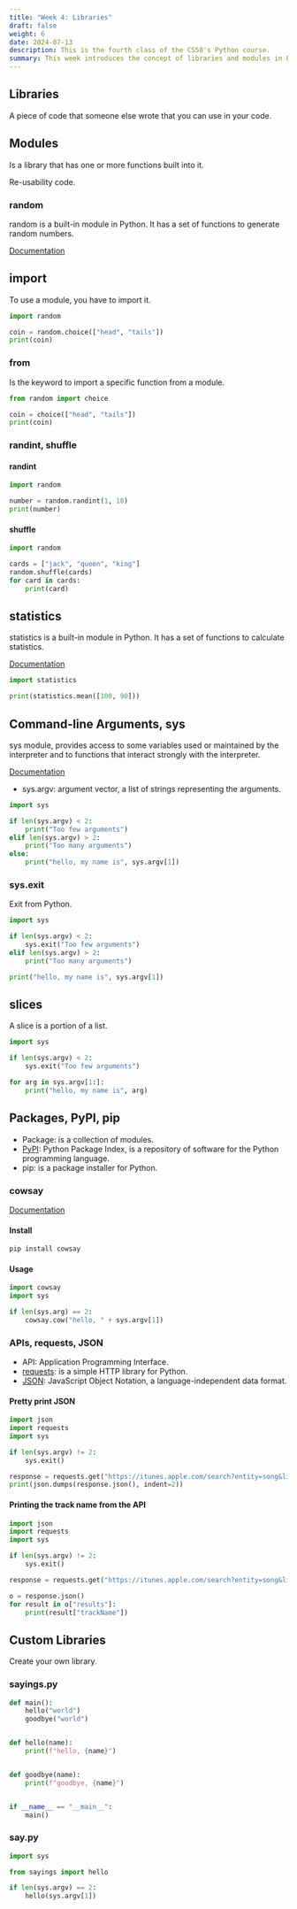 ```yaml
---
title: "Week 4: Libraries"
draft: false
weight: 6
date: 2024-07-13
description: This is the fourth class of the CS50's Python course.
summary: This week introduces the concept of libraries and modules in Python, explaining how to import and use them, along with mentioning popular libraries for statistical analysis and file handling.
---
```


## Libraries

A piece of code that someone else wrote that you can use in your code.

## Modules

Is a library that has one or more functions built into it.

Re-usability code. 

### random

random is a built-in module in Python. It has a set of functions to generate random numbers.

[Documentation](https://docs.python.org/3/library/random.html)

## import

To use a module, you have to import it.

```python
import random

coin = random.choice(["head", "tails"])
print(coin)
```

### from

Is the keyword to import a specific function from a module.

```python
from random import choice

coin = choice(["head", "tails"])
print(coin)
```

### randint, shuffle

#### randint

```python
import random

number = random.randint(1, 10)
print(number)
```

#### shuffle

```python
import random

cards = ["jack", "queen", "king"]
random.shuffle(cards)
for card in cards:
    print(card)
```

## statistics

statistics is a built-in module in Python. It has a set of functions to calculate statistics.

[Documentation](https://docs.python.org/3/library/statistics.html)

```python
import statistics

print(statistics.mean([100, 90]))
```

## Command-line Arguments, sys

sys module, provides access to some variables used or maintained by the interpreter and to functions that interact strongly with the interpreter.

[Documentation](https://docs.python.org/3/library/sys.html)

- sys.argv: argument vector, a list of strings representing the arguments.

```python
import sys

if len(sys.argv) < 2:
    print("Too few arguments")
elif len(sys.argv) > 2:
    print("Too many arguments")
else:
    print("hello, my name is", sys.argv[1])
```

### sys.exit

Exit from Python.

```python
import sys

if len(sys.argv) < 2:
    sys.exit("Too few arguments")
elif len(sys.argv) > 2:
    print("Too many arguments")

print("hello, my name is", sys.argv[1])
```

## slices

A slice is a portion of a list.

```python
import sys

if len(sys.argv) < 2:
    sys.exit("Too few arguments")

for arg in sys.argv[1:]:
    print("hello, my name is", arg)
```

## Packages, PyPI, pip

- Package: is a collection of modules.
- [PyPI](pypi.org): Python Package Index, is a repository of software for the Python programming language.
- pip: is a package installer for Python.

### cowsay 

[Documentation](https://pypi.org/project/cowsay/)

#### Install

```bash
pip install cowsay
```

#### Usage

```python
import cowsay
import sys

if len(sys.arg) == 2:
    cowsay.cow("hello, " + sys.argv[1])
```

### APIs, requests, JSON

- API: Application Programming Interface.
- [requests](pypi.org/project/requests): is a simple HTTP library for Python.
- [JSON](https://docs.python.org/3/library/json.html): JavaScript Object Notation, a language-independent data format.

#### Pretty print JSON

```python
import json
import requests
import sys

if len(sys.argv) != 2:
    sys.exit()

response = requests.get("https://itunes.apple.com/search?entity=song&limit=1&term=" + sys.argv[1])
print(json.dumps(response.json(), indent=2))
```

#### Printing the track name from the API

```python
import json
import requests
import sys

if len(sys.argv) != 2:
    sys.exit()

response = requests.get("https://itunes.apple.com/search?entity=song&limit=50&term=" + sys.argv[1])

o = response.json()
for result in o["results"]:
    print(result["trackName"]) 
```

## Custom Libraries

Create your own library.

### sayings.py

```python
def main():
    hello("world")
    goodbye("world")


def hello(name):
    print(f"hello, {name}")


def goodbye(name):
    print(f"goodbye, {name}")


if __name__ == "__main__":
    main()
```

### say.py

```python
import sys

from sayings import hello

if len(sys.argv) == 2:
    hello(sys.argv[1])
```
